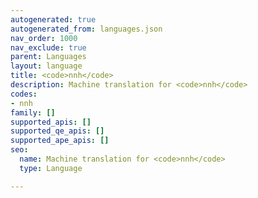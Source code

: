```yaml
---
autogenerated: true
autogenerated_from: languages.json
nav_order: 1000
nav_exclude: true
parent: Languages
layout: language
title: <code>nnh</code>
description: Machine translation for <code>nnh</code>
codes:
- nnh
family: []
supported_apis: []
supported_qe_apis: []
supported_ape_apis: []
seo:
  name: Machine translation for <code>nnh</code>
  type: Language

---
```


